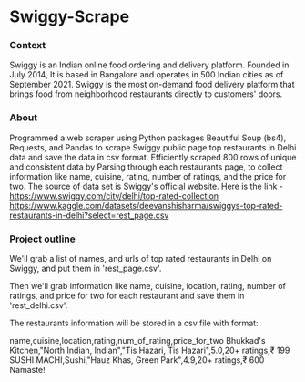 # Swiggy-Scrape
### Context

Swiggy is an Indian online food ordering and delivery platform. Founded in July 2014, It is based in Bangalore and operates in 500 Indian cities as of September 2021. Swiggy is the most on-demand food delivery platform that brings food from neighborhood restaurants directly to customers' doors.

### About

Programmed a web scraper using Python packages Beautiful Soup (bs4), Requests, and Pandas to scrape Swiggy public page top restaurants in Delhi data and save the data in csv format.
Efficiently scraped 800 rows of unique and consistent data by Parsing through each restaurants page, to collect information like name, cuisine, rating, number of ratings, and the price for two. The source of data set is Swiggy's official website. Here is the link - https://www.swiggy.com/city/delhi/top-rated-collection
https://www.kaggle.com/datasets/deevanshisharma/swiggys-top-rated-restaurants-in-delhi?select=rest_page.csv

### Project outline

We'll grab a list of names, and urls of top rated restaurants in Delhi on Swiggy, and put them in 'rest_page.csv'.

Then we'll grab information like name, cuisine, location, rating, number of ratings, and price for two for each restaurant and save them in 'rest_delhi.csv'.

The restaurants information will be stored in a csv file with format:

name,cuisine,location,rating,num_of_rating,price_for_two
Bhukkad's Kitchen,"North Indian, Indian","Tis Hazari, Tis Hazari",5.0,20+ ratings,₹ 199
SUSHI MACHI,Sushi,"Hauz Khas, Green Park",4.9,20+ ratings,₹ 600
Namaste!
